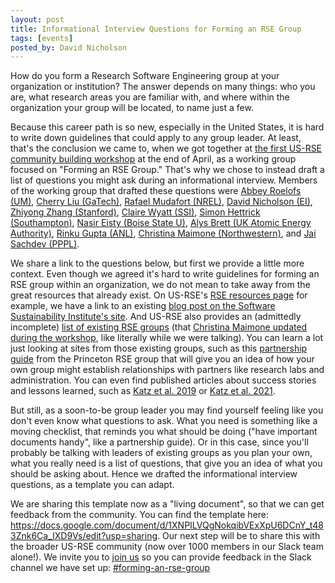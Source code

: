 ```yaml
---
layout: post
title: Informational Interview Questions for Forming an RSE Group
tags: [events]
posted_by: David Nicholson
---
```


How do you form a Research Software Engineering group
at your organization or institution?
The answer depends on many things: who you are,
what research areas you are familiar with,
and where within the organization your group will be located,
to name just a few.

Because this career path is so new,
especially in the United States,
it is hard to write down guidelines
that could apply to any group leader.
At least, that's the conclusion we came to,
when we got together at
[the first US-RSE community building workshop](https://us-rse.org/first-community-workshop/)
at the end of April, as a working group focused on
"Forming an RSE Group."
That's why we chose to instead
draft a list of questions
you might ask during an informational interview.
Members of the working group that drafted these questions
were
[Abbey Roelofs (UM)](https://lsa.umich.edu/technology-services/people/research-computing-and-infrastructure/aheinlei.html),
[Cherry Liu (GaTech)](https://www.cc.gatech.edu/people/fang-cherry-liu),
[Rafael Mudafort (NREL)](https://research-hub.nrel.gov/en/persons/rafael-mudafort),
[David Nicholson (EI)](https://nicholdav.info/),
[Zhiyong Zhang (Stanford)](https://web.archive.org/web/20240707013317/https://profiles.stanford.edu/zhiyong-zhang),
[Claire Wyatt (SSI)](https://society-rse.org/about/governance/claire-wyatt/),
[Simon Hettrick (Southampton)](https://www.ecs.soton.ac.uk/people/sjh1l06),
[Nasir Eisty (Boise State U)](https://nasireisty.com/),
[Alys Brett (UK Atomic Energy Authority)](https://www.linkedin.com/in/alysbrett/?originalSubdomain=uk),
[Rinku Gupta (ANL)](https://www.anl.gov/profile/rinku-k-gupta),
[Christina Maimone (Northwestern)](https://www.linkedin.com/in/christina-maimone-302a3a40/),
and [Jai Sachdev (PPPL)](https://theory.pppl.gov/people/profile.php?pid=105&n=Jai-Singh-Sachdev).

We share a link to the questions below,
but first we provide a little more context.
Even though we agreed it's hard to write guidelines
for forming an RSE group within an organization,
we do not mean to take away from the great resources that already exist.
On US-RSE's [RSE resources page](https://us-rse.org/resources/rses/) for example,
we have a link to an existing
[blog post on the Software Sustainability Institute's site](https://www.software.ac.uk/blog/2019-08-19-how-do-you-start-rse-group).
And US-RSE also provides an (admittedly incomplete)
[list of existing RSE groups](https://us-rse.org/resources/organizations/rse-groups/)
(that
[Christina Maimone updated during the workshop](https://github.com/USRSE/usrse.github.io/pull/799/commits),
like literally while we were talking).
You can learn a lot just looking at sites from those existing groups,
such as this
[partnership guide](https://researchcomputing.princeton.edu/services/research-software-engineering/rse-partnership-guide)
from the Princeton RSE group
that will give you an idea of how your own group
might establish relationships with partners
like research labs and administration.
You can even find published articles
about success stories and lessons learned,
such as
[Katz et al. 2019](https://arxiv.org/pdf/1903.00732.pdf)
or [Katz et al. 2021](https://experts.illinois.edu/en/publications/research-software-sustainability-lessons-learned-at-ncsa).

But still, as a soon-to-be group leader
you may find yourself feeling like you don't
even know what questions to ask.
What you need is something like
a moving checklist,
that reminds you what should be doing
("have important documents handy", like a partnership guide).
Or in this case,
since you'll probably be talking
with leaders of existing groups as you plan your own,
what you really need is a list of questions,
that give you an idea of what you should be asking about.
Hence we drafted the informational interview questions,
as a template you can adapt.

We are sharing this template now as a "living document",
so that we can get feedback from the community.
You can find the template here:
<https://docs.google.com/document/d/1XNPILVQgNokqibVExXpU6DCnY_t483Znk6Ca_IXD9Vs/edit?usp=sharing>.
Our next step will be to share this with the broader US-RSE community
(now over 1000 members in our Slack team alone!).
We invite you to [join us](https://us-rse.org/join/)
so you can provide feedback in the Slack channel we have set up:
[#forming-an-rse-group](slack://channel?team=T8ZT4PJSW&id=C03EC1NNCUC)
